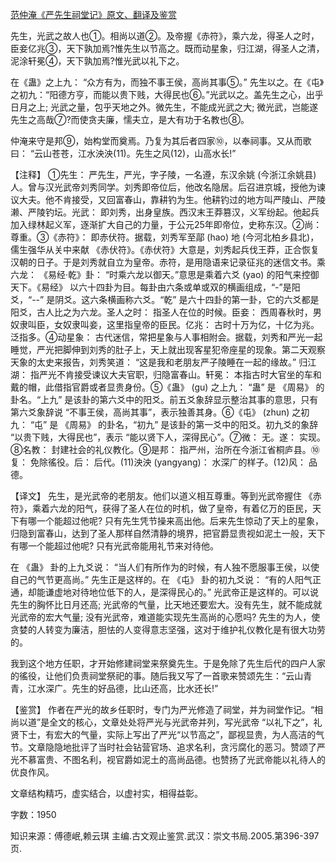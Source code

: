 [范仲淹《严先生祠堂记》原文、翻译及鉴赏](https://www.vrrw.net/wx/14130.html)

先生，光武之故人也①。相尚以道②。及帝握《赤符》，乘六龙，得圣人之时，臣妾亿兆③，天下孰加焉?惟先生以节高之。既而动星象，归江湖，得圣人之清，泥涂轩冕④，天下孰加焉?惟光武以礼下之。

在《蛊》之上九： “众方有为，而独不事王侯，高尚其事⑤。” 先生以之。在《屯》之初九：“阳德方亨，而能以贵下贱，大得民也⑥。”光武以之。盖先生之心，出乎日月之上; 光武之量，包乎天地之外。微先生，不能成光武之大; 微光武，岂能遂先生之高哉⑦?而使贪夫廉，懦夫立，是大有功于名教也⑧。

仲淹来守是邦⑨，始构堂而奠焉。乃复为其后者四家⑩，以奉祠事。又从而歌曰： “云山苍苍，江水泱泱(11)。先生之风(12)，山高水长!”



【注释】 ①先生： 严先生，严光，字子陵，一名遵，东汉余姚 (今浙江余姚县)人。曾与汉光武帝刘秀同学。刘秀即帝位后，他改名隐居。后召进京城，授他为谏议大夫。他不肯接受，又回富春山，靠耕钓为生。他耕钓过的地方叫严陵山、严陵濑、严陵钓坛。光武： 即刘秀，出身皇族。西汉末王莽篡汉，义军纷起。他起兵加入绿林起义军，逐渐扩大自己的力量，于公元25年即帝位，史称东汉。②尚： 尊重。③《赤符》： 即赤伏符。据载，刘秀军至鄗 (hao) 地 (今河北柏乡县北)，儒生强华从关中来献 《赤伏符》。《赤伏符》大意是，刘秀起兵伐王莽，正合恢复汉朝的日子。于是刘秀就自立为皇帝。赤符，是用隐语来记录征兆的迷信文书。乘六龙： 《易经·乾》卦： “时乘六龙以御天。”意思是乘着六爻 (yao) 的阳气来控御天下。《易经》 以六十四卦为目。每卦由六条或单或双的横画组成，“-”是阳爻，“--” 是阴爻。这六条横画称六爻。“乾” 是六十四卦的第一卦，它的六爻都是阳爻，古人比之为六龙。圣人之时： 指圣人在位的时候。臣妾： 西周春秋时，男奴隶叫臣，女奴隶叫妾，这里指皇帝的臣民。亿兆： 古时十万为亿，十亿为兆。泛指多。④动星象： 古代迷信，常把星象与人事相附会。据载，刘秀和严光一起睡觉，严光把脚伸到刘秀的肚子上，天上就出现客星犯帝座星的现象。第二天观察天象的太史来报告，刘秀笑道： “这是我和老朋友严子陵睡在一起的缘故。” 归江湖： 指严光不肯接受谏议大夫官职，归隐富春山。轩冕： 本指古时大官坐的车和戴的帽，此借指官爵或者显贵身份。⑤《蛊》 (gu) 之上九： “蛊” 是 《周易》 的卦名。“上九” 是该卦的第六爻中的阳爻。前五爻象辞显示整治其事的意思，只有第六爻象辞说 “不事王侯，高尚其事”，表示独善其身。⑥《屯》 (zhun) 之初九： “屯” 是 《周易》 的卦名，“初九” 是该卦的第一爻中的阳爻。初九爻的象辞 “以贵下贱，大得民也”，表示 “能以贤下人，深得民心”。⑦微： 无。遂： 实现。⑧名教： 封建社会的礼仪教化。⑨是邦： 指严州，治所在今浙江省桐庐县。⑩复： 免除徭役。后： 后代。(11)泱泱 (yangyang)： 水深广的样子。(12)风： 品德。

【译文】 先生，是光武帝的老朋友。他们以道义相互尊重。等到光武帝握住 《赤符》，乘着六龙的阳气，获得了圣人在位的时机，做了皇帝，有着亿万的臣民，天下有哪一个能超过他呢? 只有先生凭节操来高出他。后来先生惊动了天上的星象，归隐到富春山，达到了圣人那样自然清静的境界，把官爵显贵视如泥土一般，天下有哪一个能超过他呢? 只有光武帝能用礼节来对待他。

在 《蛊》 卦的上九爻说： “当人们有所作为的时候，有人独不愿服事王侯，以使自己的气节更高尚。” 先生正是这样的。在 《屯》 卦的初九爻说： “有的人阳气正通，却能谦虚地对待地位低下的人，是深得民心的。” 光武帝正是这样的。可以说先生的胸怀比日月还高; 光武帝的气量，比天地还要宏大。没有先生，就不能成就光武帝的宏大气量; 没有光武帝，难道能实现先生高尚的心愿吗? 先生的为人，使贪婪的人转变为廉洁，胆怯的人变得意志坚强，这对于维护礼仪教化是有很大功劳的。

我到这个地方任职，才开始修建祠堂来祭奠先生。于是免除了先生后代的四户人家的徭役，让他们负责祠堂祭祀的事。随后我又写了一首歌来赞颂先生：“云山青青，江水深广。先生的好品德，比山还高，比水还长!”

【鉴赏】 作者在严光的故乡任职时，专门为严光修造了祠堂，并为祠堂作记。“相尚以道”是全文的核心，文章处处将严光与光武帝并列，写光武帝 “以礼下之”，礼贤下士，有宏大的气量，实际上写出了严光“以节高之”，鄙视显贵，为人高洁的气节。文章隐隐地批评了当时社会钻营官场、追求名利，贪污腐化的恶习。赞颂了严光不慕富贵、不图名利，视官爵如泥土的高尚品德。也赞扬了光武帝能以礼待人的优良作风。

文章结构精巧，虚实结合，以虚衬实，相得益彰。

字数：1950

知识来源：傅德岷,赖云琪 主编.古文观止鉴赏.武汉：崇文书局.2005.第396-397页.

